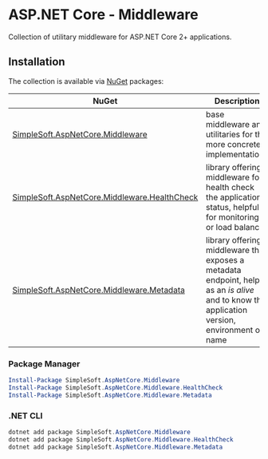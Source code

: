 # ASP.NET Core - Middleware
Collection of utilitary middleware for ASP.NET Core 2+ applications.

## Installation
The collection is available via [NuGet](https://www.nuget.org/packages?q=simplesoft.aspnetcore.middleware) packages:

| NuGet | Description | Version |
| --- | --- | --- |
| [SimpleSoft.AspNetCore.Middleware](https://www.nuget.org/packages/simplesoft.aspnetcore.middleware) | base middleware and utilitaries for the more concrete implementations | [![NuGet](https://img.shields.io/nuget/vpre/simplesoft.aspnetcore.middleware.svg)](https://www.nuget.org/packages/simplesoft.aspnetcore.middleware) |
| [SimpleSoft.AspNetCore.Middleware.HealthCheck](https://www.nuget.org/packages/simplesoft.aspnetcore.middleware.healthcheck) | library offering a middleware for health check the application status, helpful for monitoring or load balance | [![NuGet](https://img.shields.io/nuget/vpre/simplesoft.aspnetcore.middleware.healthcheck.svg)](https://www.nuget.org/packages/simplesoft.aspnetcore.middleware.healthcheck) |
| [SimpleSoft.AspNetCore.Middleware.Metadata](https://www.nuget.org/packages/simplesoft.aspnetcore.middleware.metadata) | library offering a middleware that exposes a metadata endpoint, helpul as an _is alive_ and to know the application version, environment or name | [![NuGet](https://img.shields.io/nuget/vpre/simplesoft.aspnetcore.middleware.metadata.svg)](https://www.nuget.org/packages/simplesoft.aspnetcore.middleware.metadata) |

### Package Manager
```powershell
Install-Package SimpleSoft.AspNetCore.Middleware
Install-Package SimpleSoft.AspNetCore.Middleware.HealthCheck
Install-Package SimpleSoft.AspNetCore.Middleware.Metadata
```

### .NET CLI
```powershell
dotnet add package SimpleSoft.AspNetCore.Middleware
dotnet add package SimpleSoft.AspNetCore.Middleware.HealthCheck
dotnet add package SimpleSoft.AspNetCore.Middleware.Metadata
